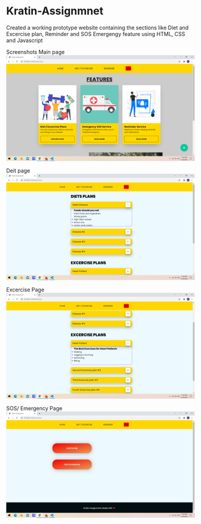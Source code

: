 # Kratin-Assignmnet

Created a working prototype website containing the sections like Diet and Excercise plan, Reminder and SOS Emergengy feature using HTML, CSS and Javascript 

Screenshots
Main page
![](Screenshot%20(5).png)

Deit page
![](Screenshot%20(6).png)

Excercise Page
![](Screenshot%20(7).png)

SOS/ Emergency Page
![](Screenshot%20(8).png)
